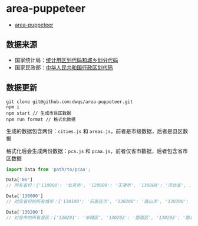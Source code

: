 # area-puppeteer
* [area-puppeteer](https://github.com/dwqs/area-puppeteer)

## 数据来源
* 国家统计局：[统计用区划代码和城乡划分代码](http://www.stats.gov.cn/tjsj/tjbz/tjyqhdmhcxhfdm/2018/index.html)
* 国家民政部：[中华人民共和国行政区划代码](http://www.mca.gov.cn/article/sj/tjbz/a/)

## 数据更新

```
git clone git@github.com:dwqs/area-puppeteer.git
npm i
npm start // 生成市县区数据
npm run format // 格式化数据
```

生成的数据包含两份：`cities.js` 和 `areas.js`，前者是市级数据，后者是县区数据

格式化后会生成两份数据：`pca.js` 和 `pcaa.js`，前者仅省市数据，后者包含省市区数据

```js
import Data from 'path/to/pcaa';

Data['86']
// 所有省份：{'110000': '北京市', '120000': '天津市', '130000': '河北省', ...}

Data['130000']
// 对应省份的所有城市：{'130100': '石家庄市', '130200': '唐山市', '130300': '秦皇岛市', ...}

Data['130200']
// 对应市的所有县区：{'130201': '市辖区', '130202': '路南区', '130203': '路北区', ...}
```
